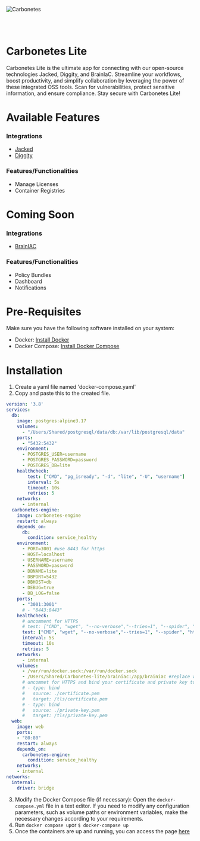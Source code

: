 ![Carbonetes](https://carbonetes-oss.s3.us-west-2.amazonaws.com/carbonetes-lite.png) 


<br/>
<br/>

# Carbonetes Lite

Carbonetes Lite is the ultimate app for connecting with our open-source technologies Jacked, Diggity, and BrainIaC. Streamline your workflows, boost productivity, and simplify collaboration by leveraging the power of these integrated OSS tools. Scan for vulnerabilities, protect sensitive information, and ensure compliance. Stay secure with Carbonetes Lite!

# Available Features
### Integrations

- [Jacked](https://github.com/carbonetes/jacked)
- [Diggity](https://github.com/carbonetes/diggity)

### Features/Functionalities

- Manage Licenses
- Container Registries

# Coming Soon
### Integrations
- [BrainIAC](https://github.com/carbonetes/jacked)
### Features/Functionalities
- Policy Bundles
- Dashboard
- Notifications
# Pre-Requisites
Make sure you have the following software installed on your system:
- Docker: [Install Docker](https://docs.docker.com/get-docker/)
- Docker Compose: [Install Docker Compose](https://docs.docker.com/compose/install/)


# Installation

1. Create a yaml file named 'docker-compose.yaml'
2. Copy and paste this to the created file.

```yaml
version: '3.8'
services:
  db:
    image: postgres:alpine3.17
    volumes:
      - "/Users/Shared/postgresql/data/db:/var/lib/postgresql/data"
    ports:
      - "5432:5432"
    environment:
      - POSTGRES_USER=username
      - POSTGRES_PASSWORD=password
      - POSTGRES_DB=lite
    healthcheck:
        test: ["CMD", "pg_isready", "-d", "lite", "-U", "username"]
        interval: 5s
        timeout: 10s
        retries: 5
    networks:
      - internal  
  carbonetes-engine:
    image: carbonetes-engine
    restart: always
    depends_on:
      db:
        condition: service_healthy
    environment:
      - PORT=3001 #use 8443 for https
      - HOST=localhost
      - USERNAME=username
      - PASSWORD=password
      - DBNAME=lite
      - DBPORT=5432
      - DBHOST=db
      - DEBUG=true
      - DB_LOG=false
    ports:
      - "3001:3001"
      # - "8443:8443"
    healthcheck:
      # uncomment for HTTPS
      # test: ["CMD", "wget", "--no-verbose","--tries=1", "--spider", "--no-check-certificate", "https://host.docker.internal:8443/healthcheck"]
      test: ["CMD", "wget", "--no-verbose","--tries=1", "--spider", "http://host.docker.internal:3001/healthcheck"]
      interval: 5s
      timeout: 10s
      retries: 5  
    networks:
      - internal 
    volumes:
      - /var/run/docker.sock:/var/run/docker.sock
      - /Users/Shared/Carbonetes-lite/brainiac:/app/brainiac #replace with your own path
      # uncommet for HTTPS and bind your certificate and private key to the container
      # - type: bind
      #   source: ./certificate.pem
      #   target: /tls/certificate.pem
      # - type: bind
      #   source: ./private-key.pem
      #   target: /tls/private-key.pem  
  web:
    image: web
    ports:
    - "80:80"
    restart: always
    depends_on:
      carbonetes-engine:
        condition: service_healthy
    networks:
    - internal
networks:
  internal:
    driver: bridge          
```

3. Modify the Docker Compose file (if necessary): Open the `docker-compose.yml` file in a text editor. If you need to modify any configuration parameters, such as volume paths or environment variables, make the necessary changes according to your requirements.
3. Run `docker compose up`or `$ docker-compose up`
5. Once the containers are up and running, you can access the page [<ins> here <ins/>](http://localhost)
